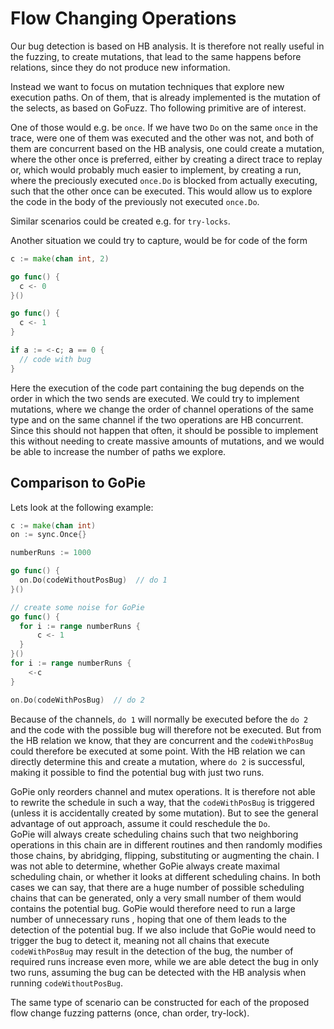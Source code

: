 # Flow Changing Operations

Our bug detection is based on HB analysis. It is therefore not really useful
in the fuzzing, to create mutations, that lead to the same happens before
relations, since they do not produce new information.

Instead we want to focus on mutation techniques that explore new execution paths.
On of them, that is already implemented is the mutation of the selects,
as based on GoFuzz. Tho following primitive are of interest.

One of those would e.g. be `once`. If we have two `Do` on the same `once` in the
trace, were one of them was executed and the other was not, and both of them
are concurrent based on the HB analysis, one could create a mutation, where
the other once is preferred, either by creating a direct trace to replay or,
which would probably much easier to implement, by creating a run, where the
preciously executed `once.Do` is blocked from actually executing, such that
the other once can be executed. This would allow us to explore the code in the
body of the previously not executed `once.Do`.

Similar scenarios could be created e.g. for `try-locks`.

Another situation we could try to capture, would be for code of the form
```go
c := make(chan int, 2)

go func() {
  c <- 0
}()

go func() {
  c <- 1
}

if a := <-c; a == 0 {
  // code with bug
}
```
Here the execution of the code part containing the bug depends on the order
in which the two sends are executed. We could try to implement mutations,
where we change the order of channel operations of the same type and on the same
channel if the two operations are HB concurrent. Since this should not happen
that often, it should be possible to implement this without needing to create
massive amounts of mutations, and we would be able to increase the number of
paths we explore.


## Comparison to GoPie
Lets look at the following example:

```go
c := make(chan int)
on := sync.Once{}

numberRuns := 1000

go func() {
  on.Do(codeWithoutPosBug)  // do 1
}()

// create some noise for GoPie
go func() {
  for i := range numberRuns {
      c <- 1
  }
}()
for i := range numberRuns {
    <-c
}

on.Do(codeWithPosBug)  // do 2
```
Because of the channels, `do 1` will normally be executed before the
`do 2` and the code with the possible bug will therefore not be executed. But from the HB relation we know, that they are concurrent and the `codeWithPosBug` could therefore be executed at some point. With the HB relation we can directly determine this and create a mutation, where `do 2` is successful, making it possible to find the potential bug with just two runs.

GoPie only reorders channel and mutex operations. It is therefore not
able to rewrite the schedule in such a way, that the `codeWithPosBug` is triggered (unless it is accidentally created by some mutation).
But to see the general advantage of out approach, assume it could reschedule the `Do`.\
GoPie will always create scheduling chains such that two neighboring operations in this chain are in different routines and then randomly
modifies those chains, by abridging, flipping, substituting or augmenting the chain. I was not able to determine, whether GoPie always create maximal scheduling chain, or whether it looks at different scheduling chains. In both cases we can say, that there are a huge number of possible scheduling chains that can be generated, only a very small number of them would contains the potential bug.
GoPie would therefore need to run a large number of unnecessary runs , hoping that one of them leads to the detection of the potential bug.
If we also include that GoPie would need to trigger the bug to
detect it, meaning not all chains that execute `codeWithPosBug` may result in the detection of the bug, the number of required runs increase even more, while we are able detect the bug in only two runs, assuming the bug can be detected with the HB analysis when running `codeWithoutPosBug`.

The same type of scenario can be constructed for each of the proposed flow change fuzzing patterns (once, chan order, try-lock).